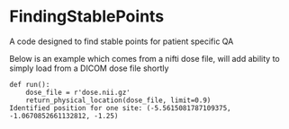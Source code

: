# FindingStablePoints
A code designed to find stable points for patient specific QA

Below is an example which comes from a nifti dose file, will add ability to simply load from a DICOM dose file shortly

    
    def run():
        dose_file = r'dose.nii.gz'
        return_physical_location(dose_file, limit=0.9)
    Identified position for one site: (-5.5615081787109375, -1.0670852661132812, -1.25)
